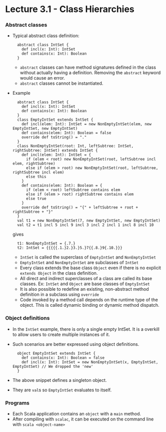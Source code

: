 # Lecture 3.1 - Class Hierarchies

### Abstract classes
+ Typical abstract class definition:

        abstract class IntSet {
          def incl(x: Int): IntSet
          def contains(x: Int): Boolean
        }

    * `abstract` classes can have method signatures defined in the class without actually having a definition. Removing the `abstract` keyword would cause an error.
    * `abstract` classes cannot be instantiated.

+ Example

        abstract class IntSet {
          def incl(x: Int): IntSet
          def contains(x: Int): Boolean
        }
        class EmptyIntSet extends IntSet {
          def incl(elem: Int): IntSet = new NonEmptyIntSet(elem, new EmptyIntSet, new EmptyIntSet)
          def contains(elem: Int): Boolean = false
          override def toString() = "."
        }
        class NonEmptyIntSet(root: Int, leftSubtree: IntSet, rightSubtree: IntSet) extends IntSet {
          def incl(elem: Int): IntSet = {
            if (elem < root) new NonEmptyIntSet(root, leftSubtree incl elem, rightSubtree)
            else if (elem > root) new NonEmptyIntSet(root, leftSubtree, rightSubtree incl elem)
            else this
          }
          def contains(elem: Int): Boolean = {
            if (elem < root) leftSubtree contains elem
            else if (elem > root) rightSubtree contains elem
            else true
          }
          override def toString() = "{" + leftSubtree + root + rightSubtree + "}"
        }
        val t1 = new NonEmptyIntSet(7, new EmptyIntSet, new EmptyIntSet)
        val t2 = t1 incl 5 incl 9 incl 3 incl 2 incl 1 incl 8 incl 10

  gives

        t1: NonEmptyIntSet = {.7.}
        t2: IntSet = {{{{{.1.}2.}3.}5.}7{{.8.}9{.10.}}}

    * `IntSet` is called the superclass of `EmptyIntSet` and `NonEmptyIntSet`
    * `EmptyIntSet` and `NonEmptyIntSet` are subclasses of `IntSet`
    * Every class extends the base class `Object` even if there is no explicit `extends Object` in the class definition.
    * All direct and indirect superclasses of a class are called its base classes. Ex: `IntSet` and `Object` are base classes of `EmptyIntSet`
    * It is also possible to redefine an existing, non-abstract method definition in a subclass using `override`
    * Code invoked by a method call depends on the runtime type of the object. This is called dynamic binding or dynamic method dispatch.

### Object definitions
+ In the `IntSet` example, there is only a single empty IntSet. It is a overkill to allow users to create multiple instances of it.
+ Such scenarios are better expressed using object definitions.

        object EmptyIntSet extends IntSet {
          def contains(x: Int): Boolean = false
          def incl(x: Int): IntSet = new NonEmptyIntSet(x, EmptyIntSet, EmptyIntSet) // We dropped the 'new'
        }

+ The above snippet defines a singleton object.
+ They are `val`s so `EmptyIntSet` evaluates to itself.

### Programs
+ Each Scala application contains an `object` with a `main` method.
+ After compiling with `scalac`, it can be executed on the command line with `scala <object-name>`
